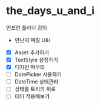 # the_days_u_and_i

인프런 플러터 강의
 - 만난지 며칠 U&I

 - [x] Asset 추가하기
 - [x] TextStyle 설정하기
 - [x] 디자인 마무리
 - [ ] DatePicker 사용하기
 - [ ] DateTime 상태관리
 - [ ] 상태를 트리의 위로
 - [ ] 테마 적용해보기